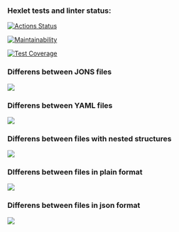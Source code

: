 ### Hexlet tests and linter status:
[![Actions Status](https://github.com/wavecloudzzz/java-project-71/actions/workflows/hexlet-check.yml/badge.svg)](https://github.com/wavecloudzzz/java-project-71/actions)

[![Maintainability](https://api.codeclimate.com/v1/badges/4bb6359bffeb1b77f83a/maintainability)](https://codeclimate.com/github/wavecloudzzz/java-project-71/maintainability)

[![Test Coverage](https://api.codeclimate.com/v1/badges/4bb6359bffeb1b77f83a/test_coverage)](https://codeclimate.com/github/wavecloudzzz/java-project-71/test_coverage)

### Differens between JONS files
![](https://github.com/wavecloudzzz/java-project-71/blob/main/.demonstrations/JSON.gif)

### Differens between YAML files
![](https://github.com/wavecloudzzz/java-project-71/blob/main/.demonstrations/YAML.gif)

### Differens between files with nested structures
![](https://github.com/wavecloudzzz/java-project-71/blob/main/.demonstrations/Diff%20with%20nested%20structures.gif)

### DIfferens between files in plain format
![](https://github.com/wavecloudzzz/java-project-71/blob/main/.demonstrations/Diff_with_plain_format.gif)

### Differens between files in json format
![](https://github.com/wavecloudzzz/java-project-71/blob/main/.demonstrations/Diff_with%20json_format.gif)
